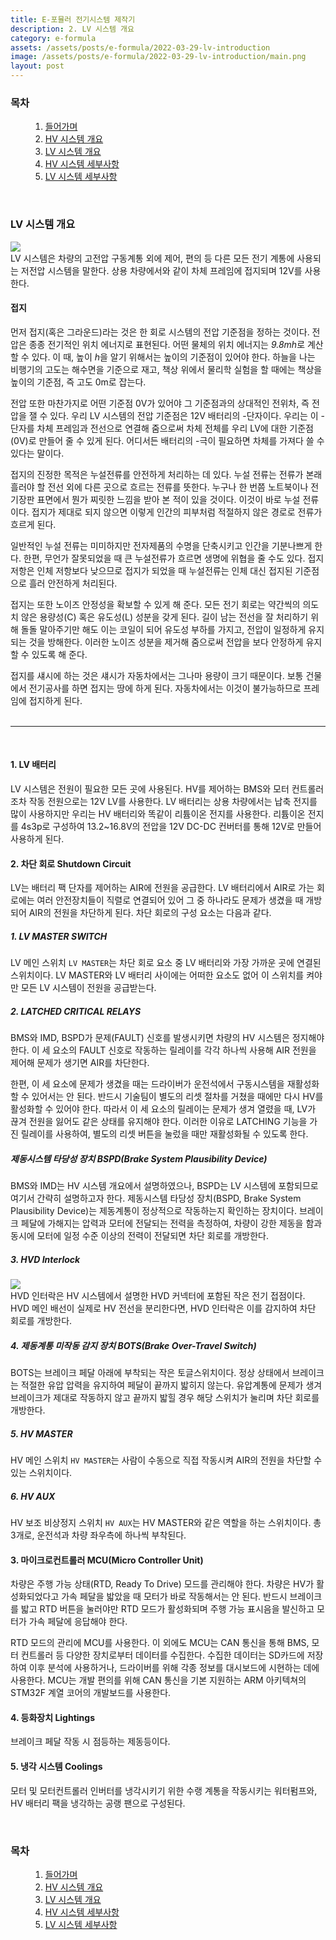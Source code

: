 ```yaml
---
title: E-포뮬러 전기시스템 제작기
description: 2. LV 시스템 개요
category: e-formula
assets: /assets/posts/e-formula/2022-03-29-lv-introduction
image: /assets/posts/e-formula/2022-03-29-lv-introduction/main.png
layout: post
---
```

### 목차
<div style="margin-left: 2rem;">
<ol>
<li><a class='link' href="https://luftaquila.io/blog/e-formula/introduction/">들어가며</a></li>
<li><a class='link' href="https://luftaquila.io/blog/e-formula/hv-introduction/">HV 시스템 개요</a></li>
<li><a class='link' href="https://luftaquila.io/blog/e-formula/lv-introduction/">LV 시스템 개요</a></li>
<li><a class='link' href="https://luftaquila.io/blog/e-formula/hv-detail/">HV 시스템 세부사항</a></li>
<li><a class='link' href="https://luftaquila.io/blog/e-formula/lv-detail/">LV 시스템 세부사항</a></li>
</ol>
</div>
<br>

### LV 시스템 개요
<div class='center'><img src='{{ page.assets }}/main.png'></div>
LV 시스템은 차량의 고전압 구동계통 외에 제어, 편의 등 다른 모든 전기 계통에 사용되는 저전압 시스템을 말한다. 상용 차량에서와 같이 차체 프레임에 접지되며 12V를 사용한다.

#### 접지
먼저 접지(혹은 그라운드)라는 것은 한 회로 시스템의 전압 기준점을 정하는 것이다. 전압은 종종 전기적인 위치 에너지로 표현된다. 어떤 물체의 위치 에너지는 <dfn>9.8mh</dfn>로 계산할 수 있다. 이 때, 높이 <dfn>h</dfn>을 알기 위해서는 높이의 기준점이 있어야 한다. 하늘을 나는 비행기의 고도는 해수면을 기준으로 재고, 책상 위에서 물리학 실험을 할 때에는 책상을 높이의 기준점, 즉 고도 0m로 잡는다.

전압 또한 마찬가지로 어떤 기준점 0V가 있어야 그 기준점과의 상대적인 전위차, 즉 전압을 잴 수 있다. 우리 LV 시스템의 전압 기준점은 12V 배터리의 -단자이다. 우리는 이 -단자를 차체 프레임과 전선으로 연결해 줌으로써 차체 전체를 우리 LV에 대한 기준점(0V)로 만들어 줄 수 있게 된다. 어디서든 배터리의 -극이 필요하면 차체를 가져다 쓸 수 있다는 말이다.

접지의 진정한 목적은 누설전류를 안전하게 처리하는 데 있다. 누설 전류는 전류가 본래 흘러야 할 전선 외에 다른 곳으로 흐르는 전류를 뜻한다. 누구나 한 번쯤 노트북이나 전기장판 표면에서 뭔가 찌릿한 느낌을 받아 본 적이 있을 것이다. 이것이 바로 누설 전류이다. 접지가 제대로 되지 않으면 이렇게 인간의 피부처럼 적절하지 않은 경로로 전류가 흐르게 된다.

일반적인 누설 전류는 미미하지만 전자제품의 수명을 단축시키고 인간을 기분나쁘게 한다. 한편, 무언가 잘못되었을 때 큰 누설전류가 흐르면 생명에 위협을 줄 수도 있다. 접지저항은 인체 저항보다 낮으므로 접지가 되었을 때 누설전류는 인체 대신 접지된 기준점으로 흘러 안전하게 처리된다.

접지는 또한 노이즈 안정성을 확보할 수 있게 해 준다. 모든 전기 회로는 약간씩의 의도치 않은 용량성(C) 혹은 유도성(L) 성분을 갖게 된다. 길이 남는 전선을 잘 처리하기 위해 돌돌 말아주기만 해도 이는 코일이 되어 유도성 부하를 가지고, 전압이 일정하게 유지되는 것을 방해한다. 이러한 노이즈 성분을 제거해 줌으로써 전압을 보다 안정하게 유지할 수 있도록 해 준다.

접지를 섀시에 하는 것은 섀시가 자동차에서는 그나마 용량이 크기 때문이다. 보통 건물에서 전기공사를 하면 접지는 땅에 하게 된다. 자동차에서는 이것이 불가능하므로 프레임에 접지하게 된다.  
<br>
<hr>
<br>

#### 1. LV 배터리 
LV 시스템은 전원이 필요한 모든 곳에 사용된다. HV를 제어하는 BMS와 모터 컨트롤러조차 작동 전원으로는 12V LV를 사용한다. LV 배터리는 상용 차량에서는 납축 전지를 많이 사용하지만 우리는 HV 배터리와 똑같이 리튬이온 전지를 사용한다. 리튬이온 전지를 4s3p로 구성하여 13.2~16.8V의 전압을 12V DC-DC 컨버터를 통해 12V로 만들어 사용하게 된다.

#### 2. 차단 회로 Shutdown Circuit
LV는 배터리 팩 단자를 제어하는 AIR에 전원을 공급한다. LV 배터리에서 AIR로 가는 회로에는 여러 안전장치들이 직렬로 연결되어 있어 그 중 하나라도 문제가 생겼을 때 개방되어 AIR의 전원을 차단하게 된다. 차단 회로의 구성 요소는 다음과 같다.

##### 1. LV MASTER SWITCH
LV 메인 스위치 `LV MASTER`는 차단 회로 요소 중 LV 배터리와 가장 가까운 곳에 연결된 스위치이다. LV MASTER와 LV 배터리 사이에는 어떠한 요소도 없어 이 스위치를 켜야만 모든 LV 시스템이 전원을 공급받는다.

##### 2. LATCHED CRITICAL RELAYS
BMS와 IMD, BSPD가 문제(FAULT) 신호를 발생시키면 차량의 HV 시스템은 정지해야 한다. 이 세 요소의 FAULT 신호로 작동하는 릴레이를 각각 하나씩 사용해 AIR 전원을 제어해 문제가 생기면 AIR를 차단한다.  

한편, 이 세 요소에 문제가 생겼을 때는 드라이버가 운전석에서 구동시스템을 재활성화할 수 있어서는 안 된다. 반드시 기술팀이 별도의 리셋 절차를 거쳤을 때에만 다시 HV를 활성화할 수 있어야 한다. 따라서 이 세 요소의 릴레이는 문제가 생겨 열렸을 때, LV가 끊겨 전원을 잃어도 같은 상태를 유지해야 한다. 이러한 이유로 LATCHING 기능을 가진 릴레이를 사용하여, 별도의 리셋 버튼을 눌렀을 때만 재활성화될 수 있도록 한다.

##### 제동시스템 타당성 장치 BSPD(Brake System Plausibility Device)
BMS와 IMD는 HV 시스템 개요에서 설명하였으나, BSPD는 LV 시스템에 포함되므로 여기서 간략히 설명하고자 한다. 제동시스템 타당성 장치(BSPD, Brake System Plausibility Device)는 제동계통이 정상적으로 작동하는지 확인하는 장치이다. 브레이크 페달에 가해지는 압력과 모터에 전달되는 전력을 측정하여, 차량이 강한 제동을 함과 동시에 모터에 일정 수준 이상의 전력이 전달되면 차단 회로를 개방한다.

##### 3. HVD Interlock
<div class='center'><img src='{{ page.assets }}/1.jpg'></div>
HVD 인터락은 HV 시스템에서 설명한 HVD 커넥터에 포함된 작은 전기 접점이다. HVD 메인 배선이 실제로 HV 전선을 분리한다면, HVD 인터락은 이를 감지하여 차단 회로를 개방한다.

##### 4. 제동계통 미작동 감지 장치 BOTS(Brake Over-Travel Switch)
BOTS는 브레이크 페달 아래에 부착되는 작은 토글스위치이다. 정상 상태에서 브레이크는 적절한 유압 압력을 유지하여 페달이 끝까지 밟히지 않는다. 유압계통에 문제가 생겨 브레이크가 제대로 작동하지 않고 끝까지 밟힐 경우 해당 스위치가 눌리며 차단 회로를 개방한다.

##### 5. HV MASTER
HV 메인 스위치 `HV MASTER`는 사람이 수동으로 직접 작동시켜 AIR의 전원을 차단할 수 있는 스위치이다.

##### 6. HV AUX
HV 보조 비상정지 스위치 `HV AUX`는 HV MASTER와 같은 역할을 하는 스위치이다. 총 3개로, 운전석과 차량 좌우측에 하나씩 부착된다.

#### 3. 마이크로컨트롤러 MCU(Micro Controller Unit)
차량은 주행 가능 상태(RTD, Ready To Drive) 모드를 관리해야 한다. 차량은 HV가 활성화되었다고 가속 페달을 밟았을 때 모터가 바로 작동해서는 안 된다. 반드시 브레이크를 밟고 RTD 버튼을 눌러야만 RTD 모드가 활성화되며 주행 가능 표시음을 발신하고 모터가 가속 페달에 응답해야 한다.  

RTD 모드의 관리에 MCU를 사용한다. 이 외에도 MCU는 CAN 통신을 통해 BMS, 모터 컨트롤러 등 다양한 장치로부터 데이터를 수집한다. 수집한 데이터는 SD카드에 저장하여 이후 분석에 사용하거나, 드라이버를 위해 각종 정보를 대시보드에 시현하는 데에 사용한다. MCU는 개발 편의를 위해 CAN 통신을 기본 지원하는 ARM 아키텍쳐의 STM32F 계열 코어의 개발보드를 사용한다.

#### 4. 등화장치 Lightings
브레이크 페달 작동 시 점등하는 제동등이다.

#### 5. 냉각 시스템 Coolings
모터 및 모터컨트롤러 인버터를 냉각시키기 위한 수랭 계통을 작동시키는 워터펌프와, HV 배터리 팩을 냉각하는 공랭 팬으로 구성된다.

<br>

### 목차
<div style="margin-left: 2rem;">
<ol>
<li><a class='link' href="https://luftaquila.io/blog/e-formula/introduction/">들어가며</a></li>
<li><a class='link' href="https://luftaquila.io/blog/e-formula/hv-introduction/">HV 시스템 개요</a></li>
<li><a class='link' href="https://luftaquila.io/blog/e-formula/lv-introduction/">LV 시스템 개요</a></li>
<li><a class='link' href="https://luftaquila.io/blog/e-formula/hv-detail/">HV 시스템 세부사항</a></li>
<li><a class='link' href="https://luftaquila.io/blog/e-formula/lv-detail/">LV 시스템 세부사항</a></li>
</ol>
</div>